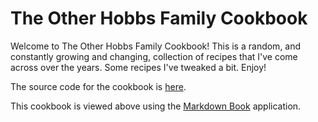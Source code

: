 # The Other Hobbs Family Cookbook

Welcome to The Other Hobbs Family Cookbook! This is a random, and constantly growing and changing,
collection of recipes that I've come across over the years. Some recipes I've tweaked a bit. Enjoy!

The source code for the cookbook is [here](https://github.com/craigahobbs/other-hobbs-family-cookbook#readme).

This cookbook is viewed above using the [Markdown Book](https://github.com/craigahobbs/markdown-book#readme) application.
